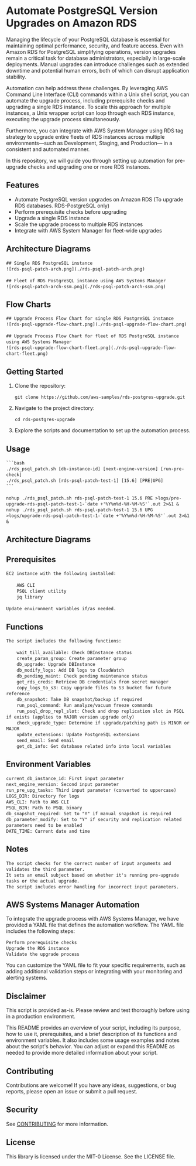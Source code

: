 # Automate PostgreSQL Version Upgrades on Amazon RDS

Managing the lifecycle of your PostgreSQL database is essential for maintaining optimal performance, security, and feature access. Even with Amazon RDS for PostgreSQL simplifying operations, version upgrades remain a critical task for database administrators, especially in large-scale deployments. Manual upgrades can introduce challenges such as extended downtime and potential human errors, both of which can disrupt application stability.

Automation can help address these challenges. By leveraging AWS Command Line Interface (CLI) commands within a Unix shell script, you can automate the upgrade process, including prerequisite checks and upgrading a single RDS instance. To scale this approach for multiple instances, a Unix wrapper script can loop through each RDS instance, executing the upgrade process simultaneously.

Furthermore, you can integrate with AWS System Manager using RDS tag strategy to upgrade entire fleets of RDS instances across multiple environments—such as Development, Staging, and Production— in a consistent and automated manner.

In this repository, we will guide you through setting up automation for pre-upgrade checks and upgrading one or more RDS instances.

## Features

- Automate PostgreSQL version upgrades on Amazon RDS (To upgrade RDS databases. RDS-PostgreSQL only)
- Perform prerequisite checks before upgrading
- Upgrade a single RDS instance
- Scale the upgrade process to multiple RDS instances
- Integrate with AWS System Manager for fleet-wide upgrades

## Architecture Diagrams

    ## Single RDS PostgreSQL instance
    ![rds-psql-patch-arch.png](./rds-psql-patch-arch.png)

    ## Fleet of RDS PostgreSQL instance using AWS Systems Manager
    ![rds-psql-patch-arch-ssm.png](./rds-psql-patch-arch-ssm.png)

## Flow Charts

    ## Upgrade Process Flow Chart for single RDS PostgreSQL instance
    ![rds-psql-upgrade-flow-chart.png](./rds-psql-upgrade-flow-chart.png)
    
    ## Upgrade Process Flow Chart for fleet of RDS PostgreSQL instance using AWS Systems Manager
    ![rds-psql-upgrade-flow-chart-fleet.png](./rds-psql-upgrade-flow-chart-fleet.png)

## Getting Started

1. Clone the repository:
   ```
   git clone https://github.com/aws-samples/rds-postgres-upgrade.git
   ```
2. Navigate to the project directory:
   ```
   cd rds-postgres-upgrade
   ```
3. Explore the scripts and documentation to set up the automation process.

## Usage

    ```bash 
    ./rds_psql_patch.sh [db-instance-id] [next-engine-version] [run-pre-check]
    ./rds_psql_patch.sh [rds-psql-patch-test-1] [15.6] [PRE|UPG]
    ```

    nohup ./rds_psql_patch.sh rds-psql-patch-test-1 15.6 PRE >logs/pre-upgrade-rds-psql-patch-test-1-`date +'%Y%m%d-%H-%M-%S'`.out 2>&1 &
    nohup ./rds_psql_patch.sh rds-psql-patch-test-1 15.6 UPG >logs/upgrade-rds-psql-patch-test-1-`date +'%Y%m%d-%H-%M-%S'`.out 2>&1 &
    
## Architecture Diagrams

## Prerequisites

    EC2 instance with the following installed:

        AWS CLI
        PSQL client utility
        jq library

    Update environment variables if/as needed.

## Functions

    The script includes the following functions:

        wait_till_available: Check DBInstance status
        create_param_group: Create parameter group
        db_upgrade: Upgrade DBInstance
        db_modify_logs: Add DB logs to CloudWatch
        db_pending_maint: Check pending maintenance status
        get_rds_creds: Retrieve DB credentials from secret manager
        copy_logs_to_s3: Copy upgrade files to S3 bucket for future reference
        db_snapshot: Take DB snapshot/backup if required
        run_psql_command: Run analyze/vacuum freeze commands
        run_psql_drop_repl_slot: Check and drop replication slot in PSQL if exists (applies to MAJOR version upgrade only)
        check_upgrade_type: Determine if upgrade/patching path is MINOR or MAJOR
        update_extensions: Update PostgreSQL extensions
        send_email: Send email
        get_db_info: Get database related info into local variables

## Environment Variables
    current_db_instance_id: First input parameter
    next_engine_version: Second input parameter
    run_pre_upg_tasks: Third input parameter (converted to uppercase)
    LOGS_DIR: Directory for logs
    AWS_CLI: Path to AWS CLI
    PSQL_BIN: Path to PSQL binary
    db_snapshot_required: Set to "Y" if manual snapshot is required
    db_parameter_modify: Set to "Y" if security and replication related parameters need to be enabled
    DATE_TIME: Current date and time

## Notes
    The script checks for the correct number of input arguments and validates the third parameter.
    It sets an email subject based on whether it's running pre-upgrade tasks or the actual upgrade.
    The script includes error handling for incorrect input parameters.

## AWS Systems Manager Automation

To integrate the upgrade process with AWS Systems Manager, we have provided a YAML file that defines the automation workflow. The YAML file includes the following steps:

    Perform prerequisite checks
    Upgrade the RDS instance
    Validate the upgrade process

You can customize the YAML file to fit your specific requirements, such as adding additional validation steps or integrating with your monitoring and alerting systems.

## Disclaimer

This script is provided as-is. Please review and test thoroughly before using in a production environment.

This README provides an overview of your script, including its purpose, how to use it, prerequisites, and a brief description of its functions and environment variables. It also includes some usage examples and notes about the script's behavior. You can adjust or expand this README as needed to provide more detailed information about your script.

## Contributing

Contributions are welcome! If you have any ideas, suggestions, or bug reports, please open an issue or submit a pull request.

## Security

See [CONTRIBUTING](CONTRIBUTING.md#security-issue-notifications) for more information.

## License

This library is licensed under the MIT-0 License. See the LICENSE file.

